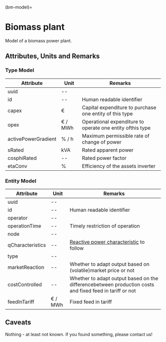 (bm-model)=

# Biomass plant

Model of a biomass power plant.

## Attributes, Units and Remarks

### Type Model

| Attribute           | Unit    | Remarks                                                   |
| ------------------- | ------- | --------------------------------------------------------- |
| uuid                | --      |                                                           |
| id                  | --      | Human readable identifier                                 |
| capex               | €       | Capital expenditure to purchase one entity of this type   |
| opex                | € / MWh | Operational expenditure to operate one entity ofthis type |
| activePowerGradient | % / h   | Maximum permissible rate of change of power               |
| sRated              | kVA     | Rated apparent power                                      |
| cosphiRated         | --      | Rated power factor                                        |
| etaConv             | %       | Efficiency of the assets inverter                         |

### Entity Model

| Attribute        | Unit    | Remarks                                                                                                 |
| ---------------- | ------- | ------------------------------------------------------------------------------------------------------- |
| uuid             | --      |                                                                                                         |
| id               | --      | Human readable identifier                                                                               |
| operator         | --      |                                                                                                         |
| operationTime    | --      | Timely restriction of operation                                                                         |
| node             | --      |                                                                                                         |
| qCharacteristics | --      | [Reactive power characteristic](general.md#Reactive_Power_Characteristics) to follow                    |
| type             | --      |                                                                                                         |
| marketReaction   | --      | Whether to adapt output based on (volatile)market price or not                                          |
| costControlled   | --      | Whether to adapt output based on the differencebetween production costs and fixed feed in tariff or not |
| feedInTariff     | € / MWh | Fixed feed in tariff                                                                                    |

## Caveats

Nothing - at least not known.
If you found something, please contact us!
